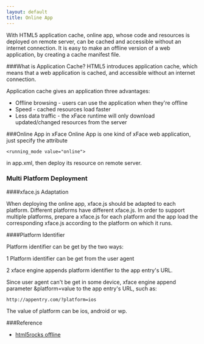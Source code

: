 ```yaml
---
layout: default
title: Online App
---
```


With HTML5 application cache, online app, whose code and resources is deployed on remote server, can be cached and accessible without an internet connection. It is easy to make an offline version of a web application, by creating a cache manifest file.

###What is Application Cache?
HTML5 introduces application cache, which means that a web application is cached, and accessible without an internet connection.

Application cache gives an application three advantages:

   * Offline browsing - users can use the application when they're offline
   * Speed - cached resources load faster
   * Less data traffic - the xFace runtime will only download updated/changed resources from the server
   
###Online App in xFace
Online App is one kind of xFace web application, just specify the attribute
    
    <running_mode value="online">
 
 in app.xml, then deploy its resource on remote server.

### Multi Platform Deployment

####xface.js Adaptation
   
When deploying the online app, xface.js should be adapted to each platform.
Different platforms have different xface.js. In order to support multiple platforms, prepare a xface.js for each platform and the app load the corresponding xface.js according to the platform on which it runs.

####Platform Identifier


Platform identifier can be get by the two ways:

   1 Platform identifier can be get from the user agent

   2 xface engine appends platform identifier to the app entry's URL.


Since user agent can't be get in some device, xface engine append parameter &platform=value to the app entry's URL, such as:

```
http://appentry.com/?platform=ios
```

 The value of platform can be ios, android or wp.

###Reference
* [html5rocks offline](http://www.html5rocks.com/en/features/offline)
